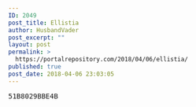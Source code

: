 ```yaml
---
ID: 2049
post_title: Ellistia
author: HusbandVader
post_excerpt: ""
layout: post
permalink: >
  https://portalrepository.com/2018/04/06/ellistia/
published: true
post_date: 2018-04-06 23:03:05
---
```

<pre>51B8029BBE4B</pre>